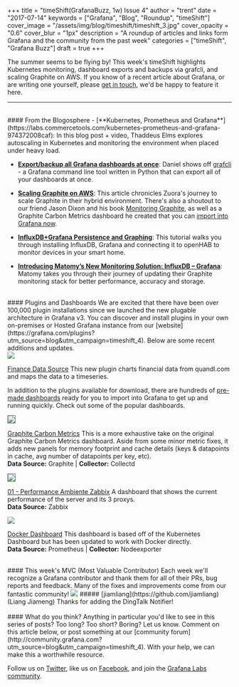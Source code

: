+++
title = "timeShift(GrafanaBuzz, 1w) Issue 4"
author = "trent"
date = "2017-07-14"
keywords = ["Grafana", "Blog", "Roundup", "timeShift"]
cover_image = "/assets/img/blog/timeshift/timeshift_3.jpg"
cover_opacity = "0.6"
cover_blur = "1px"
description = "A roundup of articles and links form Grafana and the community from the past week"
categories = ["timeShift", "Grafana Buzz"]
draft = true
+++

The summer seems to be flying by! This week's timeShift highlights Kubernetes monitoring, dashboard exports and backups via grafcli, and scaling Graphite on AWS. If you know of a recent article about Grafana, or are writing one yourself, please [get in touch](mailto:hello@grafana.com), we'd be happy to feature it here.
<br />
<hr />
<br />
#### From the Blogosphere
- [**Kubernetes, Prometheus and Grafana**](https://labs.commercetools.com/kubernetes-prometheus-and-grafana-974372008caf): In this blog post + video, Thaddeus Elms explores autoscaling in Kubernetes and monitoring the environment when placed under heavy load.

- [**Export/backup all Grafana dashboards at once**](https://blog.dictvm.org/export-all-grafana-graphs/): Daniel shows off [grafcli](https://github.com/m110/grafcli) - a Grafana command line tool written in Python that can export all of your dashboards at once.

- [**Scaling Graphite on AWS**](https://community.zuora.com/t5/Engineering-Blog/Scaling-Graphite-on-AWS/ba-p/18621): This article chronicles Zuora's journey to scale Graphite in their hybrid environment. There's also a shoutout to our friend Jason Dixon and his book [Monitoring Graphite](http://shop.oreilly.com/product/0636920035794.do), as well as a Graphite Carbon Metrics dashboard he created that you can [import into Grafana now](https://grafana.com/dashboards/311?utm_source=blog&utm_campaign=timeshift_4).

- [**InfluxDB+Grafana Persistence and Graphing**](https://community.openhab.org/t/influxdb-grafana-persistence-and-graphing/13761): This tutorial walks you through installing InfluxDB, Grafana and connecting it to openHAB to monitor devices in your smart home.

- [**Introducing Matomy’s New Monitoring Solution: InfluxDB – Grafana**](http://www.matomy.com/blog/meet-matomys-new-monitoring-solution-influxdb-grafana/): Matomy takes you through their journey of updating their Graphite monitoring stack for better performance, accuracy and storage.



<br />
#### Plugins and Dashboards
We are excited that there have been over 100,000 plugin installations since we launched the new plugable architecture in Grafana v3. You can discover and install plugins in your own on-premises or Hosted Grafana instance from our [website](https://grafana.com/plugins?utm_source=blog&utm_campaign=timeshift_4). Below are some recent additions and updates.


<div class="blog-plugin">
	<div class="row row--md-gutters blog-plugin-grid">
		<div class="col col--sm-2 blog-plugin-grid__item">
			<img src="https://grafana.com/api/plugins/ayoungprogrammer-finance-datasource/versions/1.0.0/logos/large" />
		</div>
		<div class="col col--sm-10 blog-plugin-grid__item">
			<p>
				<a href="https://grafana.com/plugins/ayoungprogrammer-finance-datasource?utm_source=blog&utm_campaign=timeshift_4" target="_blank">Finance Data Source</a> This new plugin charts financial data from quandl.com and maps the data to a timeseries.
			</p>
		</div>
	</div>
</div>

In addition to the plugins available for download, there are hundreds of [pre-made dashboards](https://grafana.com/dashboards?utm_source=blog&utm_campaign=timeshift_4) ready for you to import into Grafana to get up and running quickly. Check out some of the popular dashboards.

<div class="blog-plugin">
	<div class="row row--md-gutters blog-plugin-grid">
		<div class="col col--sm-2 blog-plugin-grid__item">
			<img style="border-radius: 0; border: 1px solid #666;" src="https://grafana.com/api/dashboards/311/logos/small?lastmod=1473363608000" />
		</div>
		<div class="col col--sm-10 blog-plugin-grid__item">
			<p>
				<a href="https://grafana.com/dashboards/311?utm_source=blog&utm_campaign=timeshift_4" target="_blank">Graphite Carbon Metrics</a> This is a more exhaustive take on the original Graphite Carbon Metrics dashboard. Aside from some minor metric fixes, it adds new panels for memory footprint and cache details (keys &amp; datapoints in cache, avg number of datapoints per key, etc). 
				<br/>
				<strong>Data Source:</strong> Graphite | <strong>Collector:</strong> Collectd
			</p>
		</div>
	</div>
</div>

<div class="blog-plugin">
	<div class="row row--md-gutters blog-plugin-grid">
		<div class="col col--sm-2 blog-plugin-grid__item">
			<img style="border-radius: 0; border: 1px solid #666;" src="https://grafana.com/api/dashboards/804/logos/small?lastmod=1478023973000" />
		</div>
		<div class="col col--sm-10 blog-plugin-grid__item">
			<p>
				<a href="https://grafana.com/dashboards/804?utm_source=blog&utm_campaign=timeshift_4" target="_blank">01 - Performance Ambiente Zabbix</a> A dashboard that shows the current performance of the server and its 3 proxys.
				<br/>
				<strong>Data Source:</strong> Zabbix
			</p>
		</div>
	</div>
</div>

<div class="blog-plugin">
	<div class="row row--md-gutters blog-plugin-grid">
		<div class="col col--sm-2 blog-plugin-grid__item">
			<img src="https://grafana.com/api/dashboards/179/logos/small?lastmod=1497944079000" />
		</div>
		<div class="col col--sm-10 blog-plugin-grid__item">
			<p>
				<a href="https://grafana.com/dashboards/179?utm_source=blog&utm_campaign=timeshift_4" target="_blank">Docker Dashboard</a> This dashboard is based off of the Kubernetes Dashboard but has been updated to work with Docker directly.
				<br/>
				<strong>Data Source:</strong> Prometheus | <strong>Collector:</strong> Nodeexporter
			</p>
		</div>
	</div>
</div>


<br />
#### This week's MVC (Most Valuable Contributor)
Each week we'll recognize a Grafana contributor and thank them for all of their PRs, bug reports and feedback. Many of the fixes and improvements come from our fantastic community!

<img class="mvc" src="https://avatars2.githubusercontent.com/u/1405049?v=3&s=460" />
##### [jiamliang](https://github.com/jiamliang) (Liang Jiameng)
Thanks for adding the DingTalk Notifier!

<br />
<br />
#### What do you think?
Anything in particular you'd like to see in this series of posts? Too long? Too short? Boring? Let us know. Comment on this article below, or post something at our [community forum](http://community.grafana.com?utm_source=blog&utm_campaign=timeshift_4). With your help, we can make this a worthwhile resource.

Follow us on [Twitter](http://twitter.com/grafana), like us on [Facebook](http://facebook.com/grafana), and join the [Grafana Labs community](http://grafana.com/signup?utm_source=blog&utm_campaign=timeshift_4).